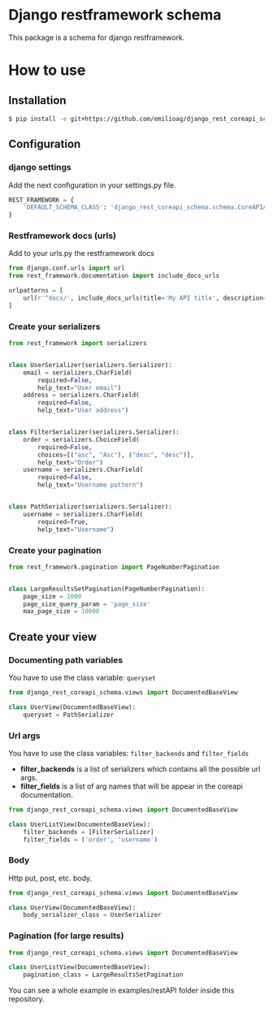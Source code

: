 # Django restframework schema

This package is a schema for django restframework.

# How to use

## Installation

```bash
$ pip install -e git+https://github.com/emilioag/django_rest_coreapi_schema.git#egg=django_rest_coreapi_schema
```

## Configuration 

### django settings

Add the next configuration in your settings.py file.

```python
REST_FRAMEWORK = {
    'DEFAULT_SCHEMA_CLASS': 'django_rest_coreapi_schema.schema.CoreAPIAutoSchema',
}
```

### Restframework docs (urls)

Add to your urls.py the restframework docs


```python
from django.conf.urls import url
from rest_framework.documentation import include_docs_urls

urlpatterns = [
    url(r'^docs/', include_docs_urls(title='My API title', description='API description', public=False)),
]
```

### Create your serializers

```python
from rest_framework import serializers


class UserSerializer(serializers.Serializer):
    email = serializers.CharField(
        required=False,
        help_text="User email")
    address = serializers.CharField(
        required=False,
        help_text="User address")


class FilterSerializer(serializers.Serializer):
    order = serializers.ChoiceField(
        required=False,
        choices=[("asc", "Asc"), ("desc", "desc")],
        help_text="Order")
    username = serializers.CharField(
        required=False,
        help_text="Username pattern")


class PathSerializer(serializers.Serializer):
    username = serializers.CharField(
        required=True,
        help_text="Username")
```

### Create your pagination

```python
from rest_framework.pagination import PageNumberPagination


class LargeResultsSetPagination(PageNumberPagination):
    page_size = 1000
    page_size_query_param = 'page_size'
    max_page_size = 10000

```

## Create your view

### Documenting path variables

You have to use the class variable: `queryset`

```python
from django_rest_coreapi_schema.views import DocumentedBaseView

class UserView(DocumentedBaseView):
    queryset = PathSerializer
```

### Url args

You have to use the class variables: `filter_backends` and `filter_fields`

 * **filter_backends** is a list of serializers which contains all the possible url args.
 * **filter_fields** is a list of arg names that will be appear in the coreapi documentation.

```python
from django_rest_coreapi_schema.views import DocumentedBaseView

class UserListView(DocumentedBaseView):
    filter_backends = [FilterSerializer]
    filter_fields = ('order', 'username')
```

### Body

Http put, post, etc. body.

```python
from django_rest_coreapi_schema.views import DocumentedBaseView

class UserView(DocumentedBaseView):
    body_serializer_class = UserSerializer
```

### Pagination (for large results)

```python
from django_rest_coreapi_schema.views import DocumentedBaseView

class UserListView(DocumentedBaseView):
    pagination_class = LargeResultsSetPagination
```



You can see a whole example in examples/restAPI folder inside this repository.
